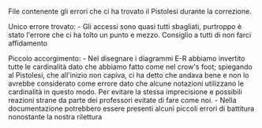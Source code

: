 File contenente gli errori che ci ha trovato il Pistolesi durante la correzione.

Unico errore trovato:
	- Gli accessi sono quasi tutti sbagliati, purtroppo è stato l'errore che ci ha tolto un punto e mezzo.
	  Consiglio a tutti di non farci affidamento

Piccolo accorgimento:
	- Nel disegnare i diagrammi E-R abbiamo invertito tutte le cardinalità dato che abbiamo fatto come nel crow's foot;
	 spiegando al Pistolesi, che all'inizio non capiva, ci ha detto che andava bene e non lo avrebbe considerato come errore
	 dato che alcune notazioni utilizzano le cardinalità in questo modo.
	 Per evitare la stessa imprecisione e possibili reazioni strane da parte dei professori evitate di fare come noi.
	- Nella documentazione potrebbero essere presenti alcuni piccoli errori di battitura nonostante la nostra rilettura